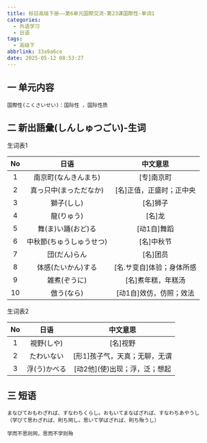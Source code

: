 ```yaml
---
title: 标日高级下册——第6单元国際交流-第23课国際性-单词1
categories:
  - 外语学习
  - 日语
tags:
  - 高级下
abbrlink: 33a9a6ce
date: 2025-05-12 08:53:27
---
```

## 一 单元内容

```
国際性(こくさいせい)：国际性 ，国际性质
```

<!--more-->

## 二 新出語彙(しんしゅつごい)-生词

生词表1

|  No  |           日语           |         中文意思          |
| :--: | :----------------------: | :-----------------------: |
|  1   |   南京町(なんきんまち)   |        [专]南京町         |
|  2   |  真っ只中(まっただなか)  | [名]正值，正盛时；正中央  |
|  3   |        獅子(しし)        |         [名]狮子          |
|  4   |        龍(りゅう)        |          [名]龙           |
|  5   |    舞(ま)い踊(おど)る    |        [动1自]舞蹈        |
|  6   | 中秋節(ちゅうしゅうせつ) |        [名]中秋节         |
|  7   |       団(だん)らん       |         [名]团员          |
|  8   |    体感(たいかん)する    | [名.サ变自]体验；身体所感 |
|  9   |       雑煮(ぞうに)       |    [名]煮年糕，年糕汤     |
|  10  |        倣う(なら)        |  [动1自]效仿，仿照；效法  |

生词表2

|  No  |     日语     |            中文意思            |
| :--: | :----------: | :----------------------------: |
|  1   |  視野(しや)  |            [名]视野            |
|  2   |  たわいない  | [形1]孩子气，天真；无聊，无谓  |
|  3   | 浮(う)かべる | [动2他]\(使)出现；浮，泛；想起 |

## 三 短语

```
まなびておもわざれば、すなわちくらし。おもいてまなばざれば、すなわちあやうし
（学びて思わざれば、則ち罔し。思いて学ばざれば、則ち殆うし）

学而不思则罔，思而不学则殆
```

